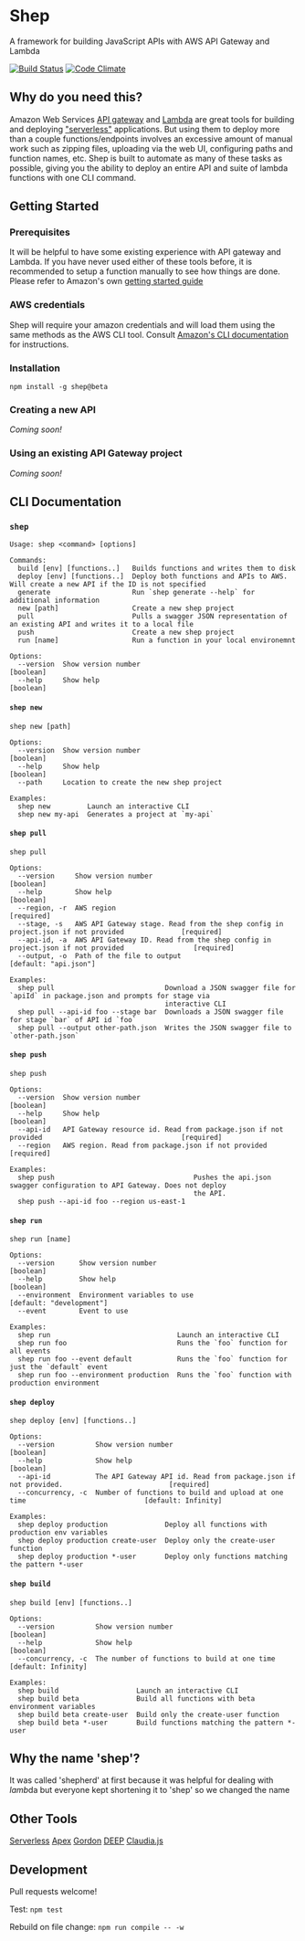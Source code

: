 # Shep

A framework for building JavaScript APIs with AWS API Gateway and Lambda

[![Build Status](https://travis-ci.org/bustlelabs/shep.svg?branch=master)](https://travis-ci.org/bustlelabs/shep)
[![Code Climate](https://codeclimate.com/github/bustlelabs/shep/badges/gpa.svg)](https://codeclimate.com/github/bustlelabs/shep)

## Why do you need this?

Amazon Web Services [API gateway](https://aws.amazon.com/api-gateway/) and [Lambda](https://aws.amazon.com/lambda/) are great tools for building and deploying ["serverless"](http://cloudacademy.com/blog/aws-lambda-serverless-cloud/) applications. But using them to deploy more than a couple functions/endpoints involves an excessive amount of manual work such as zipping files, uploading via the web UI, configuring paths and function names, etc. Shep is built to automate as many of these tasks as possible, giving you the ability to deploy an entire API and suite of lambda functions with one CLI command.

## Getting Started

### Prerequisites

It will be helpful to have some existing experience with API gateway and Lambda. If you have never used either of these tools before, it is recommended to setup a function manually to see how things are done. Please refer to Amazon's own [getting started guide](http://docs.aws.amazon.com/apigateway/latest/developerguide/getting-started.html)  

### AWS credentials

Shep will require your amazon credentials and will load them using the same methods as the AWS CLI tool. Consult [Amazon's CLI documentation](http://docs.aws.amazon.com/cli/latest/topic/config-vars.html) for instructions.

### Installation

`npm install -g shep@beta`

### Creating a new API

_Coming soon!_

### Using an existing API Gateway project

_Coming soon!_


## CLI Documentation

### `shep`
```
Usage: shep <command> [options]

Commands:
  build [env] [functions..]   Builds functions and writes them to disk
  deploy [env] [functions..]  Deploy both functions and APIs to AWS. Will create a new API if the ID is not specified
  generate                    Run `shep generate --help` for additional information
  new [path]                  Create a new shep project
  pull                        Pulls a swagger JSON representation of an existing API and writes it to a local file
  push                        Create a new shep project
  run [name]                  Run a function in your local environemnt

Options:
  --version  Show version number                                                                               [boolean]
  --help     Show help                                                                                         [boolean]
```
#### `shep new`
```
shep new [path]

Options:
  --version  Show version number                                                                               [boolean]
  --help     Show help                                                                                         [boolean]
  --path     Location to create the new shep project

Examples:
  shep new         Launch an interactive CLI
  shep new my-api  Generates a project at `my-api`
```
#### `shep pull`
```
shep pull

Options:
  --version     Show version number                                                                            [boolean]
  --help        Show help                                                                                      [boolean]
  --region, -r  AWS region                                                                                    [required]
  --stage, -s   AWS API Gateway stage. Read from the shep config in project.json if not provided              [required]
  --api-id, -a  AWS API Gateway ID. Read from the shep config in project.json if not provided                 [required]
  --output, -o  Path of the file to output                                                         [default: "api.json"]

Examples:
  shep pull                           Download a JSON swagger file for `apiId` in package.json and prompts for stage via
                                      interactive CLI
  shep pull --api-id foo --stage bar  Downloads a JSON swagger file for stage `bar` of API id `foo`
  shep pull --output other-path.json  Writes the JSON swagger file to `other-path.json`
```
#### `shep push`
```
shep push

Options:
  --version  Show version number                                                                               [boolean]
  --help     Show help                                                                                         [boolean]
  --api-id   API Gateway resource id. Read from package.json if not provided                                  [required]
  --region   AWS region. Read from package.json if not provided                                               [required]

Examples:
  shep push                                  Pushes the api.json swagger configuration to API Gateway. Does not deploy
                                             the API.
  shep push --api-id foo --region us-east-1
```
#### `shep run`
```
shep run [name]

Options:
  --version      Show version number                                                                           [boolean]
  --help         Show help                                                                                     [boolean]
  --environment  Environment variables to use                                                   [default: "development"]
  --event        Event to use

Examples:
  shep run                               Launch an interactive CLI
  shep run foo                           Runs the `foo` function for all events
  shep run foo --event default           Runs the `foo` function for just the `default` event
  shep run foo --environment production  Runs the `foo` function with production environment
```
#### `shep deploy`
```
shep deploy [env] [functions..]

Options:
  --version          Show version number                                                                       [boolean]
  --help             Show help                                                                                 [boolean]
  --api-id           The API Gateway API id. Read from package.json if not provided.                          [required]
  --concurrency, -c  Number of functions to build and upload at one time                             [default: Infinity]

Examples:
  shep deploy production              Deploy all functions with production env variables
  shep deploy production create-user  Deploy only the create-user function
  shep deploy production *-user       Deploy only functions matching the pattern *-user
```
#### `shep build`
```
shep build [env] [functions..]

Options:
  --version          Show version number                                                                       [boolean]
  --help             Show help                                                                                 [boolean]
  --concurrency, -c  The number of functions to build at one time                                    [default: Infinity]

Examples:
  shep build                   Launch an interactive CLI
  shep build beta              Build all functions with beta environment variables
  shep build beta create-user  Build only the create-user function
  shep build beta *-user       Build functions matching the pattern *-user
```

## Why the name 'shep'?

It was called 'shepherd' at first because it was helpful for dealing with *lamb*da but everyone kept shortening it to 'shep' so we changed the name

## Other Tools

[Serverless](https://github.com/serverless/serverless)
[Apex](https://github.com/apex/apex)
[Gordon](https://github.com/jorgebastida/gordon)
[DEEP](https://github.com/MitocGroup/deep-framework)
[Claudia.js](https://github.com/claudiajs/claudia)

## Development

Pull requests welcome!

Test: `npm test`

Rebuild on file change: `npm run compile -- -w`
